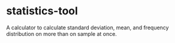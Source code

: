 # statistics-tool
A calculator to calculate standard deviation, mean, and frequency distribution on more than on sample at once.

